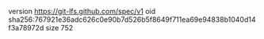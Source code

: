 version https://git-lfs.github.com/spec/v1
oid sha256:767921e36adc626c0e90b7d526b5f8649f711ea69e94838b1040d14f3a78972d
size 752
